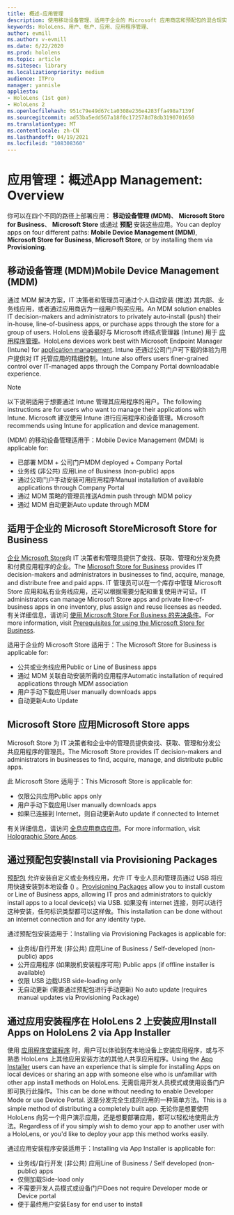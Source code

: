 ```yaml
---
title: 概述-应用管理
description: 使用移动设备管理、适用于企业的 Microsoft 应用商店和预配包的混合现实应用管理概述入门。
keywords: HoloLens、用户、帐户、应用、应用程序管理、
author: evmill
ms.author: v-evmill
ms.date: 6/22/2020
ms.prod: hololens
ms.topic: article
ms.sitesec: library
ms.localizationpriority: medium
audience: ITPro
manager: yannisle
appliesto:
- HoloLens (1st gen)
- HoloLens 2
ms.openlocfilehash: 951c79e49d67c1a0308e236e4283ffa498a7139f
ms.sourcegitcommit: ad53ba5edd567a18f0c172578d78db3190701650
ms.translationtype: MT
ms.contentlocale: zh-CN
ms.lasthandoff: 04/19/2021
ms.locfileid: "108308360"
---
```

# <a name="app-management-overview"></a><span data-ttu-id="a5433-104">应用管理：概述</span><span class="sxs-lookup"><span data-stu-id="a5433-104">App Management: Overview</span></span>

<span data-ttu-id="a5433-105">你可以在四个不同的路径上部署应用： **移动设备管理 (MDM)**、 **Microsoft Store for Business**、 **Microsoft Store** 或通过 **预配** 安装这些应用。</span><span class="sxs-lookup"><span data-stu-id="a5433-105">You can deploy apps on four different paths: **Mobile Device Management (MDM)**, **Microsoft Store for Business**, **Microsoft Store**, or by installing them via **Provisioning**.</span></span>

## <a name="mobile-device-management-mdm"></a><span data-ttu-id="a5433-106">移动设备管理 (MDM)</span><span class="sxs-lookup"><span data-stu-id="a5433-106">Mobile Device Management (MDM)</span></span>

<span data-ttu-id="a5433-107">通过 MDM 解决方案，IT 决策者和管理员可通过个人自动安装 (推送) 其内部、业务线应用，或者通过应用商店为一组用户购买应用。</span><span class="sxs-lookup"><span data-stu-id="a5433-107">An MDM solution enables IT decision-makers and administrators to privately auto-install (push) their in-house, line-of-business apps, or purchase apps through the store for a group of users.</span></span> <span data-ttu-id="a5433-108">HoloLens 设备最好与 Microsoft 终结点管理器 (Intune) 用于 [应用程序管理](app-deploy-intune.md)。</span><span class="sxs-lookup"><span data-stu-id="a5433-108">HoloLens devices work best with Microsoft Endpoint Manager (Intune) for [application management](app-deploy-intune.md).</span></span> <span data-ttu-id="a5433-109">Intune 还通过公司门户可下载的体验为用户提供对 IT 托管应用的精细控制。</span><span class="sxs-lookup"><span data-stu-id="a5433-109">Intune also offers users finer-grained control over IT-managed apps through the Company Portal downloadable experience.</span></span>

> [!NOTE]
> <span data-ttu-id="a5433-110">以下说明适用于想要通过 Intune 管理其应用程序的用户。</span><span class="sxs-lookup"><span data-stu-id="a5433-110">The following instructions are for users who want to manage their applications with Intune.</span></span> <span data-ttu-id="a5433-111">Microsoft 建议使用 Intune 进行应用程序和设备管理。</span><span class="sxs-lookup"><span data-stu-id="a5433-111">Microsoft recommends using Intune for application and device management.</span></span>

<span data-ttu-id="a5433-112"> (MDM) 的移动设备管理适用于：</span><span class="sxs-lookup"><span data-stu-id="a5433-112">Mobile Device Management (MDM) is applicable for:</span></span>

* <span data-ttu-id="a5433-113">已部署 MDM + 公司门户</span><span class="sxs-lookup"><span data-stu-id="a5433-113">MDM deployed + Company Portal</span></span>
* <span data-ttu-id="a5433-114">业务线 (非公共) 应用</span><span class="sxs-lookup"><span data-stu-id="a5433-114">Line of Business (non-public) apps</span></span>
* <span data-ttu-id="a5433-115">通过公司门户手动安装可用应用程序</span><span class="sxs-lookup"><span data-stu-id="a5433-115">Manual installation of available applications through Company Portal</span></span>
* <span data-ttu-id="a5433-116">通过 MDM 策略的管理员推送</span><span class="sxs-lookup"><span data-stu-id="a5433-116">Admin push through MDM policy</span></span>
* <span data-ttu-id="a5433-117">通过 MDM 自动更新</span><span class="sxs-lookup"><span data-stu-id="a5433-117">Auto update through MDM</span></span>

## <a name="microsoft-store-for-business"></a><span data-ttu-id="a5433-118">适用于企业的 Microsoft Store</span><span class="sxs-lookup"><span data-stu-id="a5433-118">Microsoft Store for Business</span></span>

<span data-ttu-id="a5433-119">[企业 Microsoft Store](app-deploy-store-business.md)向 IT 决策者和管理员提供了查找、获取、管理和分发免费和付费应用程序的企业。</span><span class="sxs-lookup"><span data-stu-id="a5433-119">The [Microsoft Store for Business](app-deploy-store-business.md) provides IT decision-makers and administrators in businesses to find, acquire, manage, and distribute free and paid apps.</span></span> <span data-ttu-id="a5433-120">IT 管理员可以在一个库存中管理 Microsoft Store 应用和私有业务线应用，还可以根据需要分配和重复使用许可证。</span><span class="sxs-lookup"><span data-stu-id="a5433-120">IT administrators can manage Microsoft Store apps and private line-of-business apps in one inventory, plus assign and reuse licenses as needed.</span></span> <span data-ttu-id="a5433-121">有关详细信息，请访问 [使用 Microsoft Store For Business 的先决条件](https://docs.microsoft.com/microsoft-store/prerequisites-microsoft-store-for-business)。</span><span class="sxs-lookup"><span data-stu-id="a5433-121">For more information, visit [Prerequisites for using the Microsoft Store for Business](https://docs.microsoft.com/microsoft-store/prerequisites-microsoft-store-for-business).</span></span>

<span data-ttu-id="a5433-122">适用于企业的 Microsoft Store 适用于：</span><span class="sxs-lookup"><span data-stu-id="a5433-122">The Microsoft Store for Business is applicable for:</span></span>

* <span data-ttu-id="a5433-123">公共或业务线应用</span><span class="sxs-lookup"><span data-stu-id="a5433-123">Public or Line of Business apps</span></span>
* <span data-ttu-id="a5433-124">通过 MDM 关联自动安装所需的应用程序</span><span class="sxs-lookup"><span data-stu-id="a5433-124">Automatic installation of required applications through MDM association</span></span>
* <span data-ttu-id="a5433-125">用户手动下载应用</span><span class="sxs-lookup"><span data-stu-id="a5433-125">User manually downloads apps</span></span>
* <span data-ttu-id="a5433-126">自动更新</span><span class="sxs-lookup"><span data-stu-id="a5433-126">Auto Update</span></span>

## <a name="microsoft-store-apps"></a><span data-ttu-id="a5433-127">Microsoft Store 应用</span><span class="sxs-lookup"><span data-stu-id="a5433-127">Microsoft Store apps</span></span>

<span data-ttu-id="a5433-128">Microsoft Store 为 IT 决策者和企业中的管理员提供查找、获取、管理和分发公共应用程序的管理员。</span><span class="sxs-lookup"><span data-stu-id="a5433-128">The Microsoft Store provides IT decision-makers and administrators in businesses to find, acquire, manage, and distribute public apps.</span></span>

<span data-ttu-id="a5433-129">此 Microsoft Store 适用于：</span><span class="sxs-lookup"><span data-stu-id="a5433-129">This Microsoft Store is applicable for:</span></span>

* <span data-ttu-id="a5433-130">仅限公共应用</span><span class="sxs-lookup"><span data-stu-id="a5433-130">Public apps only</span></span>
* <span data-ttu-id="a5433-131">用户手动下载应用</span><span class="sxs-lookup"><span data-stu-id="a5433-131">User manually downloads apps</span></span>
* <span data-ttu-id="a5433-132">如果已连接到 Internet，则自动更新</span><span class="sxs-lookup"><span data-stu-id="a5433-132">Auto update if connected to Internet</span></span>

<span data-ttu-id="a5433-133">有关详细信息，请访问 [全息应用商店应用](https://docs.microsoft.com/hololens/holographic-store-apps)。</span><span class="sxs-lookup"><span data-stu-id="a5433-133">For more information, visit [Holographic Store Apps](https://docs.microsoft.com/hololens/holographic-store-apps).</span></span>

## <a name="install-via-provisioning-packages"></a><span data-ttu-id="a5433-134">通过预配包安装</span><span class="sxs-lookup"><span data-stu-id="a5433-134">Install via Provisioning Packages</span></span>

<span data-ttu-id="a5433-135">[预配包](app-deploy-provisioning-package.md) 允许安装自定义或业务线应用，允许 IT 专业人员和管理员通过 USB 将应用快速安装到本地设备 () 。</span><span class="sxs-lookup"><span data-stu-id="a5433-135">[Provisioning Packages](app-deploy-provisioning-package.md) allow you to install custom or Line of Business apps, allowing IT pros and administrators to quickly install apps to a local device(s) via USB.</span></span> <span data-ttu-id="a5433-136">如果没有 internet 连接，则可以进行这种安装，任何标识类型都可以这样做。</span><span class="sxs-lookup"><span data-stu-id="a5433-136">This installation can be done without an internet connection and for any identity type.</span></span>

<span data-ttu-id="a5433-137">通过预配包安装适用于：</span><span class="sxs-lookup"><span data-stu-id="a5433-137">Installing via Provisioning Packages is applicable for:</span></span>

* <span data-ttu-id="a5433-138">业务线/自行开发 (非公共) 应用</span><span class="sxs-lookup"><span data-stu-id="a5433-138">Line of Business / Self-developed (non-public) apps</span></span>
* <span data-ttu-id="a5433-139">公开应用程序 (如果脱机安装程序可用) </span><span class="sxs-lookup"><span data-stu-id="a5433-139">Public apps (if offline installer is available)</span></span>
* <span data-ttu-id="a5433-140">仅限 USB 边载</span><span class="sxs-lookup"><span data-stu-id="a5433-140">USB side-loading only</span></span>
* <span data-ttu-id="a5433-141">无自动更新 (需要通过预配包进行手动更新) </span><span class="sxs-lookup"><span data-stu-id="a5433-141">No auto update (requires manual updates via Provisioning Package)</span></span>

## <a name="install-apps-on-hololens-2-via-app-installer"></a><span data-ttu-id="a5433-142">通过应用安装程序在 HoloLens 2 上安装应用</span><span class="sxs-lookup"><span data-stu-id="a5433-142">Install Apps on HoloLens 2 via App Installer</span></span>

<span data-ttu-id="a5433-143">使用 [应用程序安装程序](app-deploy-app-installer.md) 时，用户可以体验到在本地设备上安装应用程序，或与不熟悉 HoloLens 上其他应用安装方法的其他人共享应用程序。</span><span class="sxs-lookup"><span data-stu-id="a5433-143">Using the [App Installer](app-deploy-app-installer.md) users can have an experience that is simple for installing Apps on local devices or sharing an app with someone else who is unfamiliar with other app install methods on HoloLens.</span></span> <span data-ttu-id="a5433-144">无需启用开发人员模式或使用设备门户即可执行此操作。</span><span class="sxs-lookup"><span data-stu-id="a5433-144">This can be done without needing to enable Developer Mode or use Device Portal.</span></span> <span data-ttu-id="a5433-145">这是分发完全生成的应用的一种简单方法。</span><span class="sxs-lookup"><span data-stu-id="a5433-145">This is a simple method of distributing a completely built app.</span></span> <span data-ttu-id="a5433-146">无论你是想要使用 HoloLens 向另一个用户演示应用，还是想要部署应用，都可以轻松地使用此方法。</span><span class="sxs-lookup"><span data-stu-id="a5433-146">Regardless of if you simply wish to demo your app to another user with a HoloLens, or you'd like to deploy your app this method works easily.</span></span>

<span data-ttu-id="a5433-147">通过应用安装程序安装适用于：</span><span class="sxs-lookup"><span data-stu-id="a5433-147">Installing via App Installer is applicable for:</span></span>

* <span data-ttu-id="a5433-148">业务线/自行开发 (非公共) 应用</span><span class="sxs-lookup"><span data-stu-id="a5433-148">Line of Business / Self developed (non-public) apps</span></span>
* <span data-ttu-id="a5433-149">仅侧加载</span><span class="sxs-lookup"><span data-stu-id="a5433-149">Side-load only</span></span>
* <span data-ttu-id="a5433-150">不需要开发人员模式或设备门户</span><span class="sxs-lookup"><span data-stu-id="a5433-150">Does not require Developer mode or Device portal</span></span>
* <span data-ttu-id="a5433-151">便于最终用户安装</span><span class="sxs-lookup"><span data-stu-id="a5433-151">Easy for end user to install</span></span>
